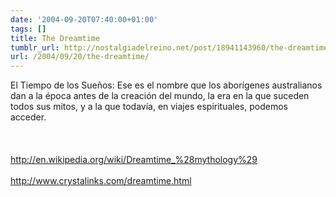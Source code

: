 ```yaml
---
date: '2004-09-20T07:40:00+01:00'
tags: []
title: The Dreamtime
tumblr_url: http://nostalgiadelreino.net/post/18941143960/the-dreamtime
url: /2004/09/20/the-dreamtime/
---
```


<p>El Tiempo de los Sueños: Ese es el nombre que los aborígenes australianos dan a la época antes de la creación del mundo, la era en la que suceden todos sus mitos, y a la que todavía, en viajes espirituales, podemos acceder.<br/><br/><br/><br/><a href="http://en.wikipedia.org/wiki/Dreamtime_%28mythology%29">http://en.wikipedia.org/wiki/Dreamtime_%28mythology%29</a><br/><br/><a href="http://www.crystalinks.com/dreamtime.html">http://www.crystalinks.com/dreamtime.html</a><br/><br/><br/><br/></p><div class="blogger-post-footer"><img width="1" height="1" src="https://blogger.googleusercontent.com/tracker/1180118427259117074-3096412296597316177?l=nostalgiadelreino.blogspot.com" alt=""/></div>